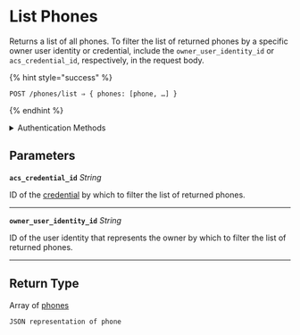 # List Phones

Returns a list of all phones. To filter the list of returned phones by a specific owner user identity or credential, include the `owner_user_identity_id` or `acs_credential_id`, respectively, in the request body.

{% hint style="success" %}
```
POST /phones/list ⇒ { phones: [phone, …] }
```
{% endhint %}

<details>

<summary>Authentication Methods</summary>

- API key
- Personal access token
  <br>Must also include the `seam-workspace` header in the request.
</details>

## Parameters

**`acs_credential_id`** *String*

ID of the [credential](../../capability-guides/access-systems/managing-credentials.md) by which to filter the list of returned phones.

---

**`owner_user_identity_id`** *String*

ID of the user identity that represents the owner by which to filter the list of returned phones.

---


## Return Type

Array of [phones](./)
```
JSON representation of phone
```
